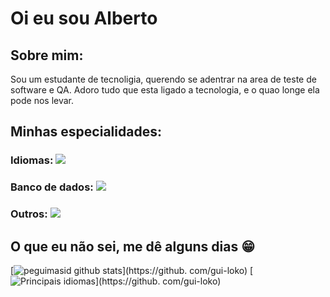 #  Oi eu sou Alberto

##  Sobre mim:

Sou um estudante de tecnoligia, querendo se adentrar na area de teste de software e QA.
Adoro tudo que esta ligado a tecnologia, e o quao longe ela pode nos levar.
##  Minhas especialidades:
###  Idiomas: <img src="https://img.shields.io/badge/Python-3776AB?&style=for-the-badge&logo=python&logoColor=white"/>
###  Banco de dados: <img src ="https://img.shields.io/badge/postgres-%23316192.svg?&style=for-the-badge&logo=postgresql&logoColor=white"/>
###  Outros: <img src="https://img.shields.io/badge/docker%20-%230db7ed.svg?&style=for-the-badge&logo=docker&logoColor=white"/>
##  O que eu não sei, me dê alguns dias 😁
[![ peguimasid github stats ](https://github-readme-stats.vercel.app/api?username=gui-loko&show_icons=true&title_color=fff&icon_color=7159c1&text_color=f8f8f2&bg_color=171c24&count_private=true)](https://github. com/gui-loko)
[![ Principais idiomas ](https://github-readme-stats.vercel.app/api/top-langs/?username=diego3g&layout=compact&title_color=fff&text_color=f8f8f2&hide=java&bg_color=171c24)](https://github. com/gui-loko)
